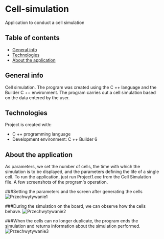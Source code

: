# Cell-simulation
Application to conduct a cell simulation 

## Table of contents
* [General info](#general-info)
* [Technologies](#technologies)
* [About the application](#about)

## General info
Cell simulation. The program was created using the C ++ language and the Builder C ++ environment.
The program carries out a cell simulation based on the data entered by the user.

## Technologies
Project is created with:
* C ++ programming language
* Development environment: C ++ Builder 6
	
## About the application
As parameters, we set the number of cells, the time with which the simulation is to be displayed, and the parameters defining the life of a single cell. To run the application, just run Project1.exe from the Cell Simulation file.
A few screenshots of the program's operation.

###Setting the parameters and the screen after generating the cells
![Przechwytywanie1](https://user-images.githubusercontent.com/83333798/193420423-99dfe4d7-7823-4506-8c22-6fded346c05c.PNG)

###During the simulation on the board, we can observe how the cells behave.
![Przechwytywanie2](https://user-images.githubusercontent.com/83333798/193420425-ce345643-b422-4512-a977-bdce541a4d9d.PNG)

###When the cells can no longer duplicate, the program ends the simulation and returns information about the simulation performed.
![Przechwytywanie3](https://user-images.githubusercontent.com/83333798/193420432-5bdae861-11bb-4f1c-a6c9-0e85fa580824.PNG)
